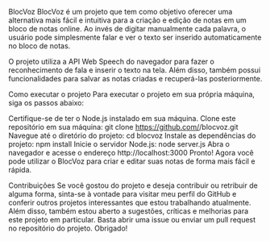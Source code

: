 BlocVoz
BlocVoz é um projeto que tem como objetivo oferecer uma alternativa mais fácil e intuitiva para a criação e edição de notas em um bloco de notas online. Ao invés de digitar manualmente cada palavra, o usuário pode simplesmente falar e ver o texto ser inserido automaticamente no bloco de notas.

O projeto utiliza a API Web Speech do navegador para fazer o reconhecimento de fala e inserir o texto na tela. Além disso, também possui funcionalidades para salvar as notas criadas e recuperá-las posteriormente.

Como executar o projeto
Para executar o projeto em sua própria máquina, siga os passos abaixo:

Certifique-se de ter o Node.js instalado em sua máquina.
Clone este repositório em sua máquina: git clone https://github.com/<seu-nome-de-usuario>/blocvoz.git
Navegue até o diretório do projeto: cd blocvoz
Instale as dependências do projeto: npm install
Inicie o servidor Node.js: node server.js
Abra o navegador e acesse o endereço http://localhost:3000
Pronto! Agora você pode utilizar o BlocVoz para criar e editar suas notas de forma mais fácil e rápida.

Contribuições
Se você gostou do projeto e deseja contribuir ou retribuir de alguma forma, sinta-se à vontade para visitar meu perfil do GitHub e conferir outros projetos interessantes que estou trabalhando atualmente. Além disso, também estou aberto a sugestões, críticas e melhorias para este projeto em particular. Basta abrir uma issue ou enviar um pull request no repositório do projeto. Obrigado!
